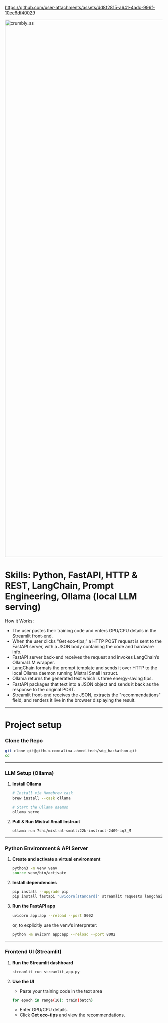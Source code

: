 https://github.com/user-attachments/assets/dd8f2815-a641-4adc-996f-10ee6df40029


<img width="1713" alt="crumbly_ss" src="https://github.com/user-attachments/assets/fafa218d-1ef1-473a-ba8a-d57c730cfa81" />


<h1> Skills: Python, FastAPI, HTTP & REST, LangChain, Prompt Engineering, Ollama (local LLM serving) </h1>

How it Works: 

* The user pastes their training code and enters GPU/CPU details in the Streamlit front-end.
* When the user clicks “Get eco-tips,” a HTTP POST request is sent to the FastAPI server, with a JSON body containing the code and hardware info.
* FastAPI server back-end receives the request and invokes LangChain’s OllamaLLM wrapper.
* LangChain formats the prompt template and sends it over HTTP to the local Ollama daemon running Mistral Small Instruct.
* Ollama returns the generated text which is three energy-saving tips.
* FastAPI packages that text into a JSON object and sends it back as the response to the original POST.
* Streamlit front-end receives the JSON, extracts the "recommendations" field, and renders it live in the browser displaying the result. 

---
<h1> Project setup </h1>

### Clone the Repo

```bash
git clone git@github.com:alina-ahmed-tech/sdg_hackathon.git
cd 
```

---

### LLM Setup (Ollama)

1. **Install Ollama**

   ```bash
   # Install via Homebrew cask
   brew install --cask ollama

   # Start the Ollama daemon
   ollama serve
   ```

2. **Pull & Run Mistral Small Instruct**

   ```bash
   ollama run 7shi/mistral-small:22b-instruct-2409-iq3_M
   ```

---

### Python Environment & API Server

1. **Create and activate a virtual environment**

   ```bash
   python3 -m venv venv
   source venv/bin/activate
   ```

2. **Install dependencies**

   ```bash
   pip install --upgrade pip
   pip install fastapi "uvicorn[standard]" streamlit requests langchain langchain-ollama ollama
   ```

3. **Run the FastAPI app**

   ```bash
   uvicorn app:app --reload --port 8002
   ```

   or, to explicitly use the venv’s interpreter:

   ```bash
   python -m uvicorn app:app --reload --port 8002
   ```
---

### Frontend UI (Streamlit)

1. **Run the Streamlit dashboard**

   ```bash
   streamlit run streamlit_app.py
   ```

2. **Use the UI**

   * Paste your training code in the text area
  
   ```bash
   for epoch in range(10): train(batch)
   ```
   * Enter GPU/CPU details.
   * Click **Get eco-tips** and view the recommendations.
